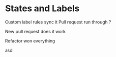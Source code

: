 # States and Labels
Custom label rules
sync it
Pull request run through ?

New pull request does it work

Refactor won everything

asd

